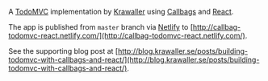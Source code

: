 A [TodoMVC](http://todomvc.com/) implementation by [Krawaller](http://blog.krawaller.se) using [Callbags](https://github.com/callbag/callbag) and [React](https://https://reactjs.org/).

The app is published from `master` branch via [Netlify](https://netlify.com) to [http://callbag-todomvc-react.netlify.com/](http://callbag-todomvc-react.netlify.com/).

See the supporting blog post at [http://blog.krawaller.se/posts/building-todomvc-with-callbags-and-react/](http://blog.krawaller.se/posts/building-todomvc-with-callbags-and-react/).